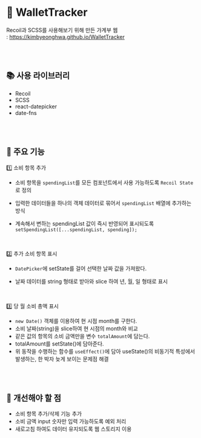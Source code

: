 # 💸 WalletTracker

Recoil과 SCSS를 사용해보기 위해 만든 가계부 웹 <br>
: https://kimbyeonghwa.github.io/WalletTracker

<br>
<br>

## 📚 사용 라이브러리

-   Recoil
-   SCSS
-   react-datepicker
-   date-fns

<br>
<br>

## 📐 주요 기능

1️⃣ 소비 항목 추가

-   소비 항목을 `spendingList`를 모든 컴포넌트에서 사용 가능하도록 `Recoil State`로 정의
-   입력한 데이터들을 하나의 객체 데이터로 묶어서 `spendingList` 배열에 추가하는 방식
-   계속해서 변하는 spendingList 값이 즉시 반영되어 표시되도록<br>
    `setSpendingList([...spendingList, spending]);`

    <br>

2️⃣ 추가 소비 항목 표시

-   `DatePicker`에 setState를 걸어 선택한 날짜 값을 가져왔다.
-   날짜 데이터를 string 형태로 받아와 slice 하여 년, 월, 일 형태로 표시

    <br>

3️⃣ 당 월 소비 총액 표시

-   `new Date()` 객체를 이용하여 현 시점 month를 구한다.
-   소비 날짜(string)을 slice하여 현 시점의 month와 비교
-   같은 값의 항목의 소비 금액만을 변수 `totalAmount`에 담는다.
-   totalAmount를 setState()에 담아준다.
-   위 동작을 수행하는 함수를 `useEffect()`에 담아 useState()의 비동기적 특성에서 발생하는, 한 박자 늦게 보이는 문제점 해결

<br>
<br>

## 🔧 개선해야 할 점

-   소비 항목 추가/삭제 기능 추가
-   소비 금액 input 숫자만 입력 가능하도록 예외 처리
-   새로고침 하여도 데이터 유지되도록 웹 스토리지 이용
